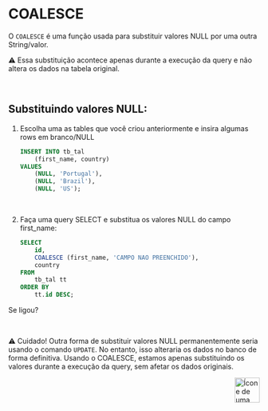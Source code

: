 # COALESCE


O `COALESCE` é uma função usada para substituir valores NULL por uma outra String/valor.

⚠️ Essa substituição acontece apenas durante a execução da query e não altera os dados na tabela original.

<br>

## Substituindo valores NULL:

1. Escolha uma as tables que você criou anteriormente e insira algumas rows em branco/NULL
    
    ```sql
    INSERT INTO tb_tal
        (first_name, country)
    VALUES
        (NULL, 'Portugal'),
        (NULL, 'Brazil'),
        (NULL, 'US');
    ```
    
    <br>

2. Faça uma query SELECT e substitua os valores NULL do campo first_name:

    ```sql
    SELECT
        id,
        COALESCE (first_name, 'CAMPO NAO PREENCHIDO'),
        country
    FROM
        tb_tal tt
    ORDER BY
        tt.id DESC;
    ```

Se ligou?

<br>

⚠️ Cuidado! Outra forma de substituir valores NULL permanentemente seria usando o comando `UPDATE`. No entanto, isso alteraria os dados no banco de forma definitiva. Usando o COALESCE, estamos apenas substituindo os valores durante a execução da query, sem afetar os dados originais.

<!-- Next Page Button -->
<a href="https://github.com/lGabrielDev/06.postgreSQL/blob/main/2.praticando/18.primary_key.md">
    <img alt="Ícone de uma seta apontada para direita, representando um link para a próxima página" src="https://cdn-icons-png.flaticon.com/512/8875/8875266.png" width="50px" height="50px" align="right">
</a>